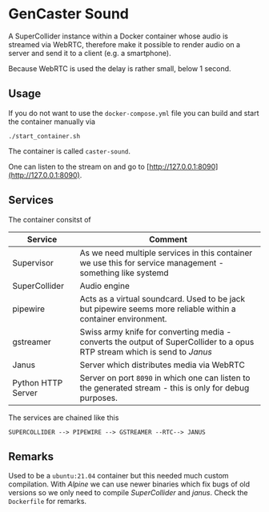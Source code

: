 # GenCaster Sound

A SuperCollider instance within a Docker container whose audio is streamed via WebRTC, therefore make it possible to render audio on a server and send it to a client (e.g. a smartphone).

Because WebRTC is used the delay is rather small, below 1 second.

## Usage

If you do not want to use the `docker-compose.yml` file you can build and start the container manually via

```shell
./start_container.sh
```

The container is called `caster-sound`.

One can listen to the stream on and go to [http://127.0.0.1:8090](http://127.0.0.1:8090).

## Services

The container consitst of

Service | Comment
--- | ---
Supervisor | As we need multiple services in this container we use this for service management - something like systemd
SuperCollider | Audio engine
pipewire | Acts as a virtual soundcard. Used to be jack but pipewire seems more reliable within a container environment.
gstreamer | Swiss army knife for converting media - converts the output of SuperCollider to a opus RTP stream which is send to *Janus*
Janus | Server which distributes media via WebRTC
Python HTTP Server | Server on port `8090` in which one can listen to the generated stream - this is only for debug purposes.

The services are chained like this

```text
SUPERCOLLIDER --> PIPEWIRE --> GSTREAMER --RTC--> JANUS
```

## Remarks

Used to be a `ubuntu:21.04` container but this needed much
custom compilation.
With *Alpine* we can use newer binaries which fix bugs of old versions
so we only need to compile *SuperCollider* and *janus*.
Check the `Dockerfile` for remarks.
